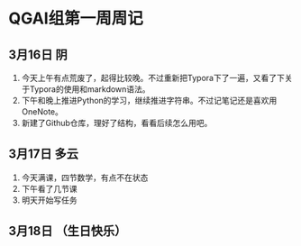 # QGAI组第一周周记

## 3月16日		阴

1. 今天上午有点荒废了，起得比较晚。不过重新把Typora下了一遍，又看了下关于Typora的使用和markdown语法。
2. 下午和晚上推进Python的学习，继续推进字符串。不过记笔记还是喜欢用OneNote。
3. 新建了Github仓库，理好了结构，看看后续怎么用吧。


## 3月17日	多云

1. 今天满课，四节数学，有点不在状态
2. 下午看了几节课
3. 明天开始写任务


## 3月18日          （生日快乐）
